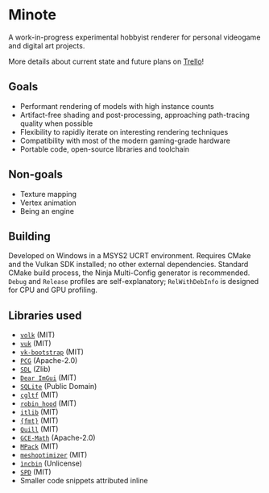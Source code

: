 # Minote
A work-in-progress experimental hobbyist renderer for personal videogame and
digital art projects.

More details about current state and future plans on
[Trello](https://trello.com/b/LsFEM6Vw/minote)!

## Goals
- Performant rendering of models with high instance counts
- Artifact-free shading and post-processing, approaching path-tracing quality
when possible
- Flexibility to rapidly iterate on interesting rendering techniques
- Compatibility with most of the modern gaming-grade hardware
- Portable code, open-source libraries and toolchain

## Non-goals
- Texture mapping
- Vertex animation
- Being an engine

## Building
Developed on Windows in a MSYS2 UCRT environment. Requires CMake and the Vulkan
SDK installed; no other external dependencies. Standard CMake build process,
the Ninja Multi-Config generator is recommended. `Debug` and `Release` profiles
are self-explanatory; `RelWithDebInfo` is designed for CPU and GPU profiling.

## Libraries used
- [`volk`](https://github.com/zeux/volk) (MIT)
- [`vuk`](https://github.com/martty/vuk) (MIT)
- [`vk-bootstrap`](https://github.com/charles-lunarg/vk-bootstrap) (MIT)
- [`PCG`](https://github.com/imneme/pcg-c-basic) (Apache-2.0)
- [`SDL`](https://github.com/libsdl-org/SDL) (Zlib)
- [`Dear ImGui`](https://github.com/ocornut/imgui) (MIT)
- [`SQLite`](https://www.sqlite.org/) (Public Domain)
- [`cgltf`](https://github.com/jkuhlmann/cgltf) (MIT)
- [`robin_hood`](https://github.com/martinus/robin-hood-hashing) (MIT)
- [`itlib`](https://github.com/iboB/itlib) (MIT)
- [`{fmt}`](https://github.com/fmtlib/fmt) (MIT)
- [`Quill`](https://github.com/odygrd/quill) (MIT)
- [`GCE-Math`](https://github.com/kthohr/gcem) (Apache-2.0)
- [`MPack`](https://github.com/ludocode/mpack) (MIT)
- [`meshoptimizer`](https://github.com/zeux/meshoptimizer) (MIT)
- [`ìncbin`](https://github.com/graphitemaster/incbin) (Unlicense)
- [`SPD`](https://github.com/GPUOpen-Effects/FidelityFX-SPD) (MIT)
- Smaller code snippets attributed inline
